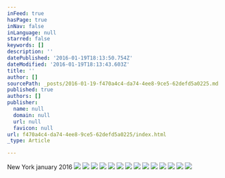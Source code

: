 ```yaml
---
inFeed: true
hasPage: true
inNav: false
inLanguage: null
starred: false
keywords: []
description: ''
datePublished: '2016-01-19T18:13:50.754Z'
dateModified: '2016-01-19T18:13:43.603Z'
title: ''
author: []
sourcePath: _posts/2016-01-19-f470a4c4-da74-4ee8-9ce5-62defd5a0225.md
published: true
authors: []
publisher:
  name: null
  domain: null
  url: null
  favicon: null
url: f470a4c4-da74-4ee8-9ce5-62defd5a0225/index.html
_type: Article

---
```

New York january 2016
![](https://the-grid-user-content.s3-us-west-2.amazonaws.com/6845804d-97a9-4fd3-8c33-6af9bd019ef8.jpg)
![](https://the-grid-user-content.s3-us-west-2.amazonaws.com/888e7f3a-c58f-46e8-b5a1-63679515716f.jpg)
![](https://the-grid-user-content.s3-us-west-2.amazonaws.com/c4bd7ac1-a1b7-43d8-beed-366a397d6c75.jpg)
![](https://the-grid-user-content.s3-us-west-2.amazonaws.com/39ee05ec-11a7-457a-a3c8-2787e1d313c3.jpg)
![](https://the-grid-user-content.s3-us-west-2.amazonaws.com/0cdae21b-17b4-415e-9aae-9c7f5641f945.jpg)
![](https://the-grid-user-content.s3-us-west-2.amazonaws.com/15789a30-e9fe-4304-b827-6e103f332858.jpg)
![](https://the-grid-user-content.s3-us-west-2.amazonaws.com/a1ec07b7-698d-4925-b4e2-e00dd4cdad18.jpg)
![](https://the-grid-user-content.s3-us-west-2.amazonaws.com/dce4a04f-ee20-4f64-8432-bf846d300a8f.jpg)
![](https://the-grid-user-content.s3-us-west-2.amazonaws.com/cbe5774b-753a-4f87-a1e4-3509a8313e99.jpg)
![](https://the-grid-user-content.s3-us-west-2.amazonaws.com/fdaf7848-bbf0-4a48-89b8-b06fd001af15.jpg)
![](https://the-grid-user-content.s3-us-west-2.amazonaws.com/6206a9f3-18a2-414a-bcce-f68b6217b408.jpg)
![](https://the-grid-user-content.s3-us-west-2.amazonaws.com/6832ef89-3ada-4571-835d-762c247d989d.jpg)
![](https://the-grid-user-content.s3-us-west-2.amazonaws.com/65c7d75f-7eaa-4243-87bd-ec147290f38e.jpg)
![](https://the-grid-user-content.s3-us-west-2.amazonaws.com/160d117d-086a-4bf8-a675-16a24ecdc68e.jpg)